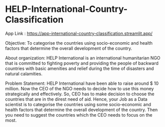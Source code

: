 # HELP-International-Country-Classification
App Link : https://app-international-country-classification.streamlit.app/

Objective:
To categorise the countries using socio-economic and health factors that determine the overall development of the country.

About organization:
HELP International is an international humanitarian NGO that is committed to fighting poverty and providing the people of backward countries with basic amenities and relief during the time of disasters and natural calamities.

Problem Statement:
HELP International have been able to raise around $ 10 million. Now the CEO of the NGO needs to decide how to use this money strategically and effectively. So, CEO has to make decision to choose the countries that are in the direst need of aid. Hence, your Job as a Data scientist is to categorise the countries using some socio-economic and health factors that determine the overall development of the country. Then you need to suggest the countries which the CEO needs to focus on the most.
